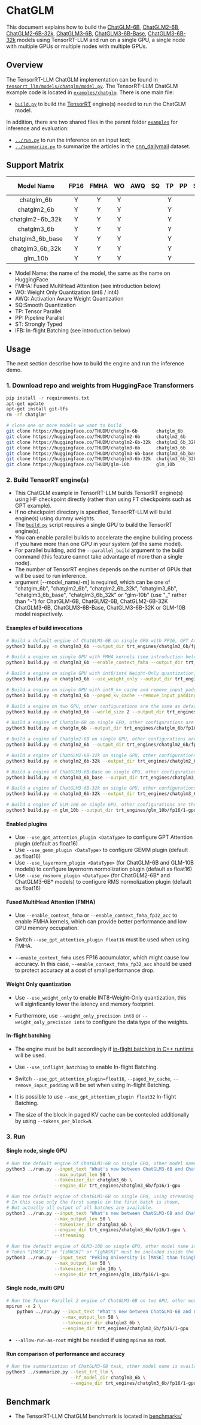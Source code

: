 # ChatGLM

This document explains how to build the [ChatGLM-6B](https://huggingface.co/THUDM/chatglm-6b), [ChatGLM2-6B](https://huggingface.co/THUDM/chatglm2-6b), [ChatGLM2-6B-32k](https://huggingface.co/THUDM/chatglm2-6b-32k), [ChatGLM3-6B](https://huggingface.co/THUDM/chatglm3-6b), [ChatGLM3-6B-Base](https://huggingface.co/THUDM/chatglm3-6b-base), [ChatGLM3-6B-32k](https://huggingface.co/THUDM/chatglm3-6b-32k) models using TensorRT-LLM and run on a single GPU, a single node with multiple GPUs or multiple nodes with multiple GPUs.

## Overview

The TensorRT-LLM ChatGLM implementation can be found in [`tensorrt_llm/models/chatglm/model.py`](../../tensorrt_llm/models/chatglm/model.py).
The TensorRT-LLM ChatGLM example code is located in [`examples/chatglm`](./). There is one main file:

* [`build.py`](./build.py) to build the [TensorRT](https://developer.nvidia.com/tensorrt) engine(s) needed to run the ChatGLM model.

In addition, there are two shared files in the parent folder [`examples`](../) for inference and evaluation:

* [`../run.py`](../run.py) to run the inference on an input text;
* [`../summarize.py`](../summarize.py) to summarize the articles in the [cnn_dailymail](https://huggingface.co/datasets/cnn_dailymail) dataset.

## Support Matrix

|    Model Name    | FP16  | FMHA  |  WO   |  AWQ  |  SQ   |  TP   |  PP   |  ST   | C++ Runtime | benchmark |  IFB  |
| :--------------: | :---: | :---: | :---: | :---: | :---: | :---: | :---: | :---: | :---------: | :-------: | :---: |
|    chatglm_6b    |   Y   |   Y   |   Y   |       |       |   Y   |       |   Y   |      Y      |     Y     |   Y   |
|   chatglm2_6b    |   Y   |   Y   |   Y   |       |       |   Y   |       |   Y   |      Y      |     Y     |   Y   |
| chatglm2-6b_32k  |   Y   |   Y   |   Y   |       |       |   Y   |       |   Y   |      Y      |     Y     |   Y   |
|   chatglm3_6b    |   Y   |   Y   |   Y   |       |       |   Y   |       |   Y   |      Y      |     Y     |   Y   |
| chatglm3_6b_base |   Y   |   Y   |   Y   |       |       |   Y   |       |   Y   |      Y      |     Y     |   Y   |
| chatglm3_6b_32k  |   Y   |   Y   |   Y   |       |       |   Y   |       |   Y   |      Y      |     Y     |   Y   |
|     glm_10b      |   Y   |   Y   |   Y   |       |       |   Y   |       |   Y   |             |           |       |

* Model Name: the name of the model, the same as the name on HuggingFace
* FMHA: Fused MultiHead Attention (see introduction below)
* WO: Weight Only Quantization (int8 / int4)
* AWQ: Activation Aware Weight Quantization
* SQ:Smooth Quantization
* TP: Tensor Parallel
* PP: Pipeline Parallel
* ST: Strongly Typed
* IFB: In-flight Batching (see introduction below)

## Usage

The next section describe how to build the engine and run the inference demo.

### 1. Download repo and weights from HuggingFace Transformers

```bash
pip install -r requirements.txt
apt-get update
apt-get install git-lfs
rm -rf chatglm*

# clone one or more models we want to build
git clone https://huggingface.co/THUDM/chatglm-6b       chatglm_6b
git clone https://huggingface.co/THUDM/chatglm2-6b      chatglm2_6b
git clone https://huggingface.co/THUDM/chatglm2-6b-32k  chatglm2_6b_32k
git clone https://huggingface.co/THUDM/chatglm3-6b      chatglm3_6b
git clone https://huggingface.co/THUDM/chatglm3-6b-base chatglm3_6b_base
git clone https://huggingface.co/THUDM/chatglm3-6b-32k  chatglm3_6b_32k
git clone https://huggingface.co/THUDM/glm-10b          glm_10b
```

### 2. Build TensorRT engine(s)

* This ChatGLM example in TensorRT-LLM builds TensorRT engine(s) using HF checkpoint directly (rather than using FT checkpoints such as GPT example).
* If no checkpoint directory is specified, TensorRT-LLM will build engine(s) using dummy weights.
* The [`build.py`](./build.py) script requires a single GPU to build the TensorRT engine(s).
* You can enable parallel builds to accelerate the engine building process if you have more than one GPU in your system (of the same model).
* For parallel building, add the `--parallel_build` argument to the build command (this feature cannot take advantage of more than a single node).
* The number of TensorRT engines depends on the number of GPUs that will be used to run inference.
* argument [--model_name/-m] is required, which can be one of "chatglm_6b", "chatglm2_6b", "chatglm2_6b_32k", "chatglm3_6b", "chatglm3_6b_base", "chatglm3_6b_32k" or "glm-10b" (use "_" rather than "-") for ChatGLM-6B, ChatGLM2-6B, ChatGLM2-6B-32K ChatGLM3-6B, ChatGLM3-6B-Base, ChatGLM3-6B-32K or GLM-10B model respectively.

#### Examples of build invocations

```bash
# Build a default engine of ChatGLM3-6B on single GPU with FP16, GPT Attention plugin, Gemm plugin, RMS Normolization plugin
python3 build.py -m chatglm3_6b --output_dir trt_engines/chatglm3_6b/fp16/1-gpu

# Build a engine on single GPU with FMHA kernels (see introduction below), other configurations are the same as default example
python3 build.py -m chatglm3_6b --enable_context_fmha --output_dir trt_engines/chatglm3_6b/fp16/1-gpu  # or --enable_context_fmha_fp32_acc

# Build a engine on single GPU with int8/int4 Weight-Only quantization, other configurations are the same as default example
python3 build.py -m chatglm3_6b --use_weight_only --output_dir trt_engines/chatglm3_6b/weight_only/1-gpu  # or --use_weight_only --weight_only_precision int4

# Build a engine on single GPU with int8_kv_cache and remove_input_padding, other configurations are the same as default example
python3 build.py -m chatglm3_6b --paged_kv_cache --remove_input_padding --output_dir trt_engines/chatglm3_6b/fp16/1-gpu

# Build a engine on two GPU, other configurations are the same as default example
python3 build.py -m chatglm3_6b --world_size 2 --output_dir trt_engines/chatglm3_6b/fp16/2-gpu

# Build a engine of Chatglm-6B on single GPU, other configurations are the same as default example
python3 build.py -m chatglm_6b --output_dir trt_engines/chatglm_6b/fp16/1-gpu

# Build a engine of Chatglm2-6B on single GPU, other configurations are the same as default example
python3 build.py -m chatglm2_6b --output_dir trt_engines/chatglm2_6b/fp16/1-gpu

# Build a engine of ChatGLM2-6B-32k on single GPU, other configurations are the same as default example
python3 build.py -m chatglm2_6b-32k --output_dir trt_engines/chatglm2_6b-32k/fp16/1-gpu

# Build a engine of ChatGLM3-6B-Base on single GPU, other configurations are the same as default example
python3 build.py -m chatglm3_6b_base --output_dir trt_engines/chatglm3_6b_base/fp16/1-gpu

# Build a engine of ChatGLM3-6B-32k on single GPU, other configurations are the same as default example
python3 build.py -m chatglm3_6b-32k --output_dir trt_engines/chatglm3_6b-32k/fp16/1-gpu

# Build a engine of GLM-10B on single GPU, other configurations are the same as default example
python3 build.py -m glm_10b --output_dir trt_engines/glm_10b/fp16/1-gpu
```

#### Enabled plugins

* Use `--use_gpt_attention_plugin <DataType>` to configure GPT Attention plugin (default as float16)
* Use `--use_gemm_plugin <DataType>` to configure GEMM plugin (default as float16)
* Use `--use_layernorm_plugin <DataType>` (for ChatGLM-6B and GLM-10B models) to configure layernorm normolization plugin (default as float16)
* Use `--use_rmsnorm_plugin <DataType>` (for ChatGLM2-6B\* and ChatGLM3-6B\* models) to configure RMS normolization plugin (default as float16)

#### Fused MultiHead Attention (FMHA)

* Use `--enable_context_fmha` or `--enable_context_fmha_fp32_acc` to enable FMHA kernels, which can provide better performance and low GPU memory occupation.

* Switch `--use_gpt_attention_plugin float16` must be used when using FMHA.

* `--enable_context_fmha` uses FP16 accumulator, which might cause low accuracy. In this case, `--enable_context_fmha_fp32_acc` should be used to protect accuracy at a cost of small performance drop.

#### Weight Only quantization

* Use `--use_weight_only` to enable INT8-Weight-Only quantization, this will siginficantly lower the latency and memory footprint.

* Furthermore, use `--weight_only_precision int8` or `--weight_only_precision int4` to configure the data type of the weights.

#### In-flight batching

* The engine must be built accordingly if [in-flight batching in C++ runtime](../../docs/in_flight_batching.md) will be used.

* Use `--use_inflight_batching` to enable In-flight Batching.

* Switch `--use_gpt_attention_plugin=float16`, `--paged_kv_cache`, `--remove_input_padding` will be set when using In-flight Batching.

* It is possible to use `--use_gpt_attention_plugin float32` In-flight Batching.

* The size of the block in paged KV cache can be conteoled additionally by using `--tokens_per_block=N`.

### 3. Run

#### Single node, single GPU

```bash
# Run the default engine of ChatGLM3-6B on single GPU, other model name is available if built.
python3 ../run.py --input_text "What's new between ChatGLM3-6B and ChatGLM2-6B?" \
                  --max_output_len 50 \
                  --tokenizer_dir chatglm3_6b \
                  --engine_dir trt_engines/chatglm3_6b/fp16/1-gpu

# Run the default engine of ChatGLM3-6B on single GPU, using streaming output, other model name is available if built.
# In this case only the first sample in the first batch is shown,
# But actually all output of all batches are available.
python3 ../run.py --input_text "What's new between ChatGLM3-6B and ChatGLM2-6B?" \
                  --max_output_len 50 \
                  --tokenizer_dir chatglm3_6b \
                  --engine_dir trt_engines/chatglm3_6b/fp16/1-gpu \
                  --streaming

# Run the default engine of GLM3-10B on single GPU, other model name is available if built.
# Token "[MASK]" or "[sMASK]" or "[gMASK]" must be included inside the prompt as the original model commanded.
python3 ../run.py --input_text "Peking University is [MASK] than Tsinghua Univercity." \
                  --max_output_len 50 \
                  --tokenizer_dir glm_10b \
                  --engine_dir trt_engines/glm_10b/fp16/1-gpu
```

#### Single node, multi GPU

```bash
# Run the Tensor Parallel 2 engine of ChatGLM3-6B on two GPU, other model name is available if built.
mpirun -n 2 \
    python ../run.py --input_text "What's new between ChatGLM3-6B and ChatGLM2-6B?" \
                     --max_output_len 50 \
                     --tokenizer_dir chatglm3_6b \
                     --engine_dir trt_engines/chatglm3_6b/fp16/1-gpu
```

* `--allow-run-as-root` might be needed if using `mpirun` as root.

#### Run comparison of performance and accuracy

```bash
# Run the summarization of ChatGLM3-6B task, other model name is available if built.
python3 ../summarize.py --test_trt_llm \
                        --hf_model_dir chatglm3_6b \
                        --engine_dir trt_engines/chatglm3_6b/fp16/1-gpu
```

## Benchmark

* The TensorRT-LLM ChatGLM benchmark is located in [benchmarks/](../../benchmarks/README.md)
